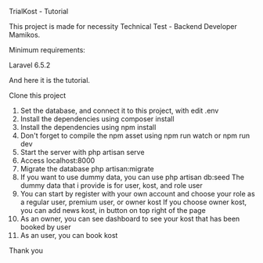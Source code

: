 TrialKost - Tutorial

This project is made for necessity Technical Test - Backend Developer Mamikos.

Minimum requirements:

Laravel 6.5.2

And here it is the tutorial.

Clone this project
1. Set the database, and connect it to this project, with edit .env
2. Install the dependencies using composer install
3. Install the dependencies using npm install
4. Don't forget to compile the npm asset using npm run watch or npm run dev
5. Start the server with php artisan serve
6. Access localhost:8000
7. Migrate the database php artisan:migrate
8. If you want to use dummy data, you can use php artisan db:seed 
   The dummy data that i provide is for user, kost, and role user
9. You can start by register with your own account and choose your role as a regular user, premium user, or owner kost
   If you choose owner kost, you can add news kost, in button on top right of the page
10. As an owner, you can see dashboard to see your kost that has been booked by user
11. As an user, you can book kost

Thank you
